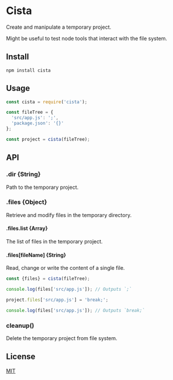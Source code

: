 # Cista
Create and manipulate a temporary project.

Might be useful to test node tools that interact with the file system.

## Install
`npm install cista`

## Usage
```js
const cista = require('cista');

const fileTree = {
  'src/app.js': ';',
  'package.json': '{}'
};

const project = cista(fileTree);
```

## API
### .dir {String}
Path to the temporary project.

### .files {Object}
Retrieve and modify files in the temporary directory.

#### .files.list {Array<String>}
The list of files in the temporary project.

#### .files[fileName] {String}
Read, change or write the content of a single file.

```js
const {files} = cista(fileTree);

console.log(files['src/app.js']); // Outputs `;`

project.files['src/app.js'] = 'break;';

console.log(files['src/app.js']); // Outputs `break;`
```

### cleanup()
Delete the temporary project from file system.

## License
[MIT](/LICENSE)
